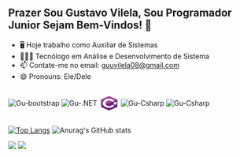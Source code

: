 ## Prazer Sou Gustavo Vilela, Sou Programador Junior Sejam Bem-Vindos! 👋

- 🖥️ Hoje trabalho como Auxiliar de Sistemas
- 👨🏻‍🎓 Tecnólogo em Análise e Desenvolvimento de Sistema
- 📫 Contate-me no email: guuvilela08@gmail.com
- 😄 Pronouns: Ele/Dele

<div style="display: inline_block"><br>
  <img align="center" alt="Gu-bootstrap" height="30" width="40" src="https://cdn.jsdelivr.net/gh/devicons/devicon@latest/icons/bootstrap/bootstrap-original.svg" />
  <img align="center" alt="Gu-.NET" height="30" width="40" src="https://cdn.jsdelivr.net/gh/devicons/devicon@latest/icons/dotnetcore/dotnetcore-original.svg" />
  <img align="center" alt="Gu-Csharp" height="30" width="40" src="https://raw.githubusercontent.com/devicons/devicon/master/icons/csharp/csharp-original.svg">
  <img align="center" alt="Gu-Csharp" height="30" width="40" src="https://cdn.jsdelivr.net/gh/devicons/devicon@latest/icons/azuresqldatabase/azuresqldatabase-original.svg" />
  <img align="center" alt="Gu-Csharp" height="30" width="40" src="https://cdn.jsdelivr.net/gh/devicons/devicon@latest/icons/blazor/blazor-original.svg" />
</div>
<br>

[![Top Langs](https://github-readme-stats.vercel.app/api/top-langs/?username=guvilela09&layout=donut)](https://github.com/guvilela09)
![Anurag's GitHub stats](https://github-readme-stats.vercel.app/api?username=guvilela09&show_icons=true&theme=tokyonight)

<div> 
  <a href = "mailto:guuvilela08@gmail.com"><img src="https://img.shields.io/badge/-Gmail-%23333?style=for-the-badge&logo=gmail&logoColor=white" target="_blank"></a>
  <a href="https://www.linkedin.com/in/gustavo-vilela-46440b242/" target="_blank"><img src="https://img.shields.io/badge/-LinkedIn-%230077B5?style=for-the-badge&logo=linkedin&logoColor=white" target="_blank"></a> 
  
</div>
